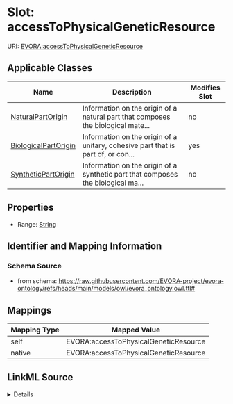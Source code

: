 

# Slot: accessToPhysicalGeneticResource



URI: [EVORA:accessToPhysicalGeneticResource](https://raw.githubusercontent.com/EVORA-project/evora-ontology/refs/heads/main/models/owl/evora_ontology.owl.ttl#accessToPhysicalGeneticResource)



<!-- no inheritance hierarchy -->





## Applicable Classes

| Name | Description | Modifies Slot |
| --- | --- | --- |
| [NaturalPartOrigin](NaturalPartOrigin.md) | Information on the origin of a natural part that composes the biological mate... |  no  |
| [BiologicalPartOrigin](BiologicalPartOrigin.md) | Information on the origin of a unitary, cohesive part that is part of, or con... |  yes  |
| [SyntheticPartOrigin](SyntheticPartOrigin.md) | Information on the origin of a synthetic part that composes the biological ma... |  no  |







## Properties

* Range: [String](String.md)





## Identifier and Mapping Information







### Schema Source


* from schema: https://raw.githubusercontent.com/EVORA-project/evora-ontology/refs/heads/main/models/owl/evora_ontology.owl.ttl#




## Mappings

| Mapping Type | Mapped Value |
| ---  | ---  |
| self | EVORA:accessToPhysicalGeneticResource |
| native | EVORA:accessToPhysicalGeneticResource |




## LinkML Source

<details>
```yaml
name: accessToPhysicalGeneticResource
from_schema: https://raw.githubusercontent.com/EVORA-project/evora-ontology/refs/heads/main/models/owl/evora_ontology.owl.ttl#
rank: 1000
alias: accessToPhysicalGeneticResource
domain_of:
- BiologicalPartOrigin
range: string

```
</details>